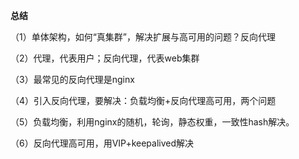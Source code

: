 **总结**

（1）单体架构，如何“真集群”，解决扩展与高可用的问题？反向代理

（2）代理，代表用户；反向代理，代表web集群

（3）最常见的反向代理是nginx

（4）引入反向代理，要解决：负载均衡+反向代理高可用，两个问题

（5）负载均衡，利用nginx的随机，轮询，静态权重，一致性hash解决。

（6）反向代理高可用，用VIP+keepalived解决